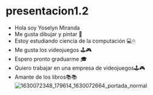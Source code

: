 # presentacion1.2
- Hola soy Yoselyn Miranda
- Me gusta dibujar y pintar 🎨
- Estoy estudiando ciencia de la computación 💻🖱
- Me gusta los videojuegos 🕹🎮
- Espero pronto graduarme 🎓
- Quiero trabajar en una empresa de videojuegos🕹🎮 
 - Amante de los libros📚📚
![1630072348_179614_1630072664_portada_normal](https://user-images.githubusercontent.com/91152700/134537955-f4edbc00-1f04-4842-91a4-d194babc9954.jpg)
